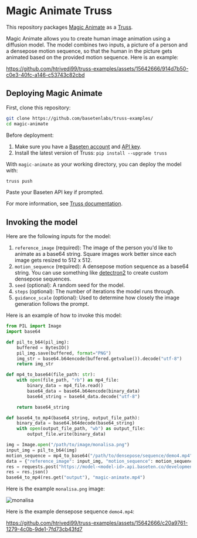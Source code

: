 # Magic Animate Truss

This repository packages [Magic Animate](https://github.com/magic-research/magic-animate) as a [Truss](https://truss.baseten.co/).

Magic Animate allows you to create human image animation using a diffusion model. The model combines two inputs, a picture of a person and a densepose motion sequence, so that the human in the picture gets animated based on the provided motion sequence. Here is an example:


https://github.com/htrivedi99/truss-examples/assets/15642666/914d7b50-c0e3-40fc-a146-c53743c82cbd


## Deploying Magic Animate

First, clone this repository:

```sh
git clone https://github.com/basetenlabs/truss-examples/
cd magic-animate
```

Before deployment:

1. Make sure you have a [Baseten account](https://app.baseten.co/signup) and [API key](https://app.baseten.co/settings/account/api_keys).
2. Install the latest version of Truss: `pip install --upgrade truss`

With `magic-animate` as your working directory, you can deploy the model with:

```sh
truss push
```

Paste your Baseten API key if prompted.

For more information, see [Truss documentation](https://truss.baseten.co).

## Invoking the model

Here are the following inputs for the model:
1. `reference_image` (required): The image of the person you'd like to animate as a base64 string. Square images work better since each image gets resized to 512 x 512.
2. `motion_sequence` (required): A densepose motion sequence as a base64 string. You can use something like [detectron2](https://github.com/facebookresearch/detectron2/tree/main/projects/DensePose) to create custom densepose sequences.
3. `seed` (optional): A random seed for the model.
4. `steps` (optional): The number of iterations the model runs through.
5. `guidance_scale` (optional): Used to determine how closely the image generation follows the prompt.

Here is an example of how to invoke this model:

```python
from PIL import Image
import base64

def pil_to_b64(pil_img):
    buffered = BytesIO()
    pil_img.save(buffered, format="PNG")
    img_str = base64.b64encode(buffered.getvalue()).decode("utf-8")
    return img_str

def mp4_to_base64(file_path: str):
    with open(file_path, "rb") as mp4_file:
        binary_data = mp4_file.read()
        base64_data = base64.b64encode(binary_data)
        base64_string = base64_data.decode("utf-8")

    return base64_string

def base64_to_mp4(base64_string, output_file_path):
    binary_data = base64.b64decode(base64_string)
    with open(output_file_path, "wb") as output_file:
        output_file.write(binary_data)

img = Image.open("/path/to/image/monalisa.png")
input_img = pil_to_b64(img)
motion_sequence = mp4_to_base64("/path/to/densepose/sequence/demo4.mp4")
data = {"reference_image": input_img, "motion_sequence": motion_sequence, "steps": 10}
res = requests.post("https://model-<model-id>.api.baseten.co/development/predict", headers=headers, json=data)
res = res.json()
base64_to_mp4(res.get("output"), "magic-animate.mp4")
```

Here is the example `monalisa.png` image:

![monalisa](https://github.com/htrivedi99/truss-examples/assets/15642666/9e9f4e40-6c55-415b-b37c-3271572ffb77)


Here is the example densepose sequence `demo4.mp4`:

https://github.com/htrivedi99/truss-examples/assets/15642666/c20a9761-1279-4c0b-9de1-7fd73cb43fd7
